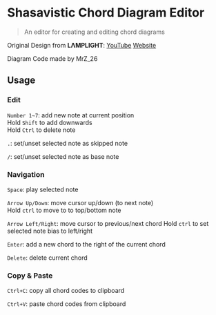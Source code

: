 # Shasavistic Chord Diagram Editor

> An editor for creating and editing chord diagrams

Original Design from **LΛMPLIGHT**:
[YouTube](https://www.youtube.com/@L4MPLIGHT)
[Website](https://lamplight0.sakura.ne.jp/a/)

Diagram Code made by MrZ_26

## Usage

### Edit

`Number 1~7`: add new note at current position  
Hold `Shift` to add downwards  
Hold `Ctrl` to delete note

`.`: set/unset selected note as skipped note

`/`: set/unset selected note as base note

### Navigation

`Space`: play selected note

`Arrow Up/Down`: move cursor up/down (to next note)  
Hold `ctrl` to move to to top/bottom note

`Arrow Left/Right`: move cursor to previous/next chord
Hold `ctrl` to set selected note bias to left/right

`Enter`: add a new chord to the right of the current chord

`Delete`: delete current chord

### Copy & Paste

`Ctrl+C`: copy all chord codes to clipboard

`Ctrl+V`: paste chord codes from clipboard
